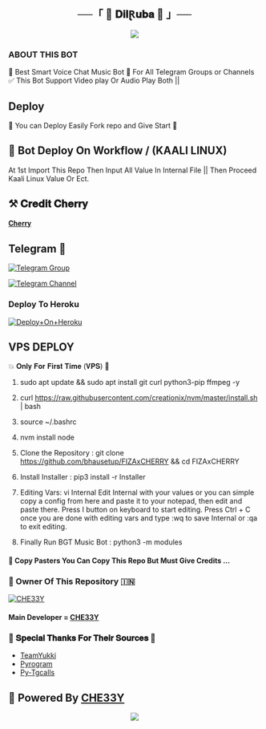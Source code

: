 <h2 align="center">
    ──「 🍷 𝐃𝐢𝐥Ɽ𝐮𝐛𝐚 🍷 」──
</h2>
<p align="center">
  <img src="https://telegra.ph/file/72fc4ed0b02894736b3b7.jpg">
</p>


### ABOUT THIS BOT
🥀 Best Smart Voice Chat Music Bot 📢 For All Telegram Groups or Channels ✅ This Bot Support Video play Or Audio Play Both ||

## Deploy
🌷 You can Deploy Easily Fork repo and Give Start 🌷

## 🥀 Bot Deploy On Workflow / (KAALI LINUX)
 At 1st Import This Repo Then Input All Value In Internal File || Then Proceed Kaali Linux Value Or Ect.


## ⚒️ 𝐂𝐫𝐞𝐝𝐢𝐭 𝐂𝐡𝐞𝐫𝐫𝐲
[𝐂𝐡𝐞𝐫𝐫𝐲](https://t.me/DRACULA_CHEERY)

## Telegram 🏪

[![Telegram Group](https://img.shields.io/badge/Telegram-Group-brightgreen)](https://t.me/ISHQ00_I)

[![Telegram Channel](https://img.shields.io/badge/Telegram-Channel-brightgreen)](https://t.me/ITSBOTS)


### Deploy To Heroku

[![Deploy+On+Heroku](https://www.herokucdn.com/deploy/button.svg)](https://dashboard.heroku.com/new?template=https://github.com/bhausetup/FIZAxCHERRY)

## VPS DEPLOY                                                                                          
💥 𝐎𝐧𝐥𝐲 𝐅𝐨𝐫 𝐅𝐢𝐫𝐬𝐭 𝐓𝐢𝐦𝐞 (𝐕𝐏𝐒) 💞

1) sudo apt update && sudo apt install git curl python3-pip ffmpeg -y

2) curl https://raw.githubusercontent.com/creationix/nvm/master/install.sh | bash

3) source ~/.bashrc

4) nvm install node

5. Clone the Repository :
git clone https://github.com/bhausetup/FIZAxCHERRY &&  cd FIZAxCHERRY

6. Install Installer : 
pip3 install -r Installer

8. Editing Vars:
vi Internal 
Edit Internal with your values or you can simple copy a config from here and paste it to your notepad, then edit and paste there.
Press I button on keyboard to start editing.
Press Ctrl + C  once you are done with editing vars and type :wq to save Internal or :qa to exit editing.

9. Finally Run BGT Music Bot :
python3 -m modules 


#### 🥺 Copy Pasters You Can Copy This Repo But Must Give Credits ...

### 🌷 Owner Of This Repository 🇮🇳
[![CHE33Y](https://graph.org/file/8d39756bc83cc3762320d.jpg)](https://t.me/DRACULA_CHEERY)


#### Main Developer = [CHE33Y](https://t.me/DRACULA_CHEERY)



### 🥳 𝐒𝐩𝐞𝐜𝐢𝐚𝐥 𝐓𝐡𝐚𝐧𝐤𝐬 𝐅𝐨𝐫 𝐓𝐡𝐞𝐢𝐫 𝐒𝐨𝐮𝐫𝐜𝐞𝐬 🥳

- [TeamYukki](https://github.com/teamyukki)
- [Pyrogram](https://github.com/pyrogram/pyrogram)
- [Py-Tgcalls](https://github.com/pytgcalls/pytgcalls)

## 🥀 Powered By [CHE33Y](https://t.me/DRACULA_CHEERY) 
<p align="center">
  <img src="https://telegra.ph/file/b3a574c42856ad52b0cda.jpg">
</p>
